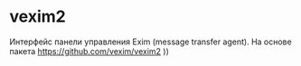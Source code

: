 # vexim2
Интерфейс панели управления Exim (message transfer agent). На основе пакета https://github.com/vexim/vexim2 ))
